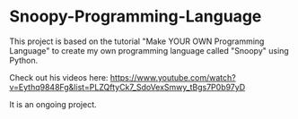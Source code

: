 # Snoopy-Programming-Language

This project is based on the tutorial "Make YOUR OWN Programming Language" to create my own programming language called "Snoopy" using Python. 

Check out his videos here: 
https://www.youtube.com/watch?v=Eythq9848Fg&list=PLZQftyCk7_SdoVexSmwy_tBgs7P0b97yD


It is an ongoing project. 
